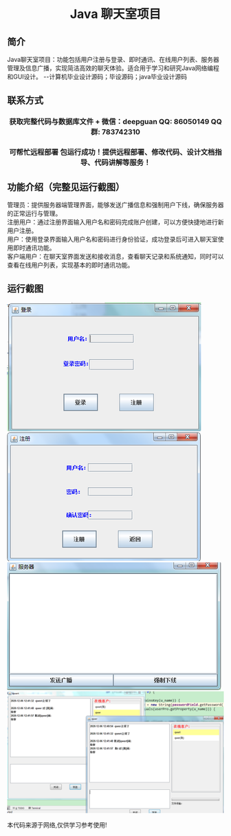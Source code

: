 <p><h1 align="center">Java 聊天室项目</h1></p>

## 简介
Java聊天室项目：功能包括用户注册与登录、即时通讯、在线用户列表、服务器管理及信息广播，实现简洁高效的聊天体验。适合用于学习和研究Java网络编程和GUI设计。    --计算机毕业设计源码；毕设源码；java毕业设计源码


## 联系方式
<p><h3 align="center">获取完整代码与数据库文件 + 微信：deepguan QQ: 86050149 QQ群: 783742310</h3></p>
<p><h3 align="center">可帮忙远程部署 包运行成功！提供远程部署、修改代码、设计文档指导、代码讲解等服务！</h3></p>

## 功能介绍（完整见运行截图）
管理员：提供服务器端管理界面，能够发送广播信息和强制用户下线，确保服务器的正常运行与管理。  
注册用户：通过注册界面输入用户名和密码完成账户创建，可以方便快捷地进行新用户注册。  
用户：使用登录界面输入用户名和密码进行身份验证，成功登录后可进入聊天室使用即时通讯功能。  
客户端用户：在聊天室界面发送和接收消息，查看聊天记录和系统通知，同时可以查看在线用户列表，实现基本的即时通讯功能。


## 运行截图
![](imgs/588112-20201206125610462-678993468.png)
![](imgs/588112-20201206125617250-23361310.png)
![](imgs/588112-20201206125624176-1897573482.png)
![](imgs/588112-20201206125633506-972461891.png)

<p>本代码来源于网络,仅供学习参考使用!</p>
